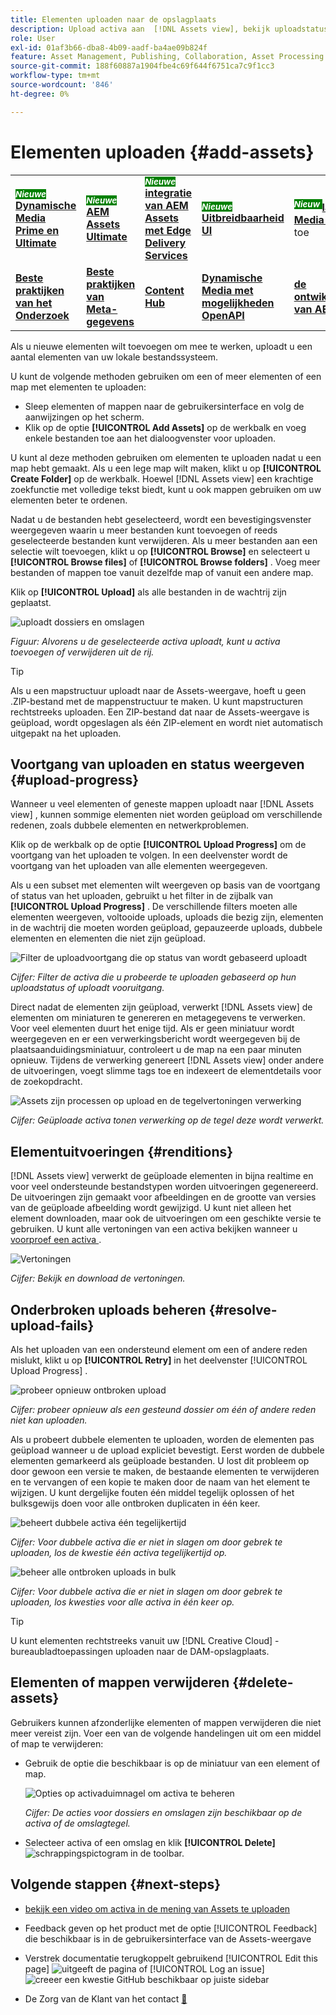 ```yaml
---
title: Elementen uploaden naar de opslagplaats
description: Upload activa aan  [!DNL Assets view], bekijk uploadstatussen, en los uploadkwesties op.
role: User
exl-id: 01af3b66-dba8-4b09-aadf-ba4ae09b824f
feature: Asset Management, Publishing, Collaboration, Asset Processing
source-git-commit: 188f60887a1904fbe4c69f644f6751ca7c9f1cc3
workflow-type: tm+mt
source-wordcount: '846'
ht-degree: 0%

---
```


# Elementen uploaden {#add-assets}

<table>
    <tr>
        <td>
            <sup style= "background-color:#008000; color:#FFFFFF; font-weight:bold"><i> Nieuwe </i></sup> <a href="/help/assets/dynamic-media/dm-prime-ultimate.md"><b> Dynamische Media Prime en Ultimate </b></a>
        </td>
        <td>
            <sup style= "background-color:#008000; color:#FFFFFF; font-weight:bold"><i> Nieuwe </i></sup> <a href="/help/assets/assets-ultimate-overview.md"><b> AEM Assets Ultimate </b></a>
        </td>
        <td>
            <sup style= "background-color:#008000; color:#FFFFFF; font-weight:bold"><i> Nieuwe </i></sup> <a href="/help/assets/integrate-aem-assets-edge-delivery-services.md"><b> integratie van AEM Assets met Edge Delivery Services </b></a>
        </td>
        <td>
            <sup style= "background-color:#008000; color:#FFFFFF; font-weight:bold"><i> Nieuwe </i></sup> <a href="/help/assets/aem-assets-view-ui-extensibility.md"><b> Uitbreidbaarheid UI </b></a>
        </td>
          <td>
            <sup style= "background-color:#008000; color:#FFFFFF; font-weight:bold"><i> Nieuw </i></sup> <a href="/help/assets/dynamic-media/enable-dynamic-media-prime-and-ultimate.md"><b> laat Dynamische Media Prime en Ultimate </b></a> toe
        </td>
    </tr>
    <tr>
        <td>
            <a href="/help/assets/search-best-practices.md"><b> Beste praktijken van het Onderzoek </b></a>
        </td>
        <td>
            <a href="/help/assets/metadata-best-practices.md"><b> Beste praktijken van Meta-gegevens </b></a>
        </td>
        <td>
            <a href="/help/assets/product-overview.md"><b> Content Hub </b></a>
        </td>
        <td>
            <a href="/help/assets/dynamic-media-open-apis-overview.md"><b> Dynamische Media met mogelijkheden OpenAPI </b></a>
        </td>
        <td>
            <a href="https://developer.adobe.com/experience-cloud/experience-manager-apis/"><b> de ontwikkelaarsdocumentatie van AEM Assets </b></a>
        </td>
    </tr>
</table>

Als u nieuwe elementen wilt toevoegen om mee te werken, uploadt u een aantal elementen van uw lokale bestandssysteem. <!-- TBD: Many of the [common file formats are supported](/help/assets/supported-file-formats-assets-view.md). -->

U kunt de volgende methoden gebruiken om een of meer elementen of een map met elementen te uploaden:

* Sleep elementen of mappen naar de gebruikersinterface en volg de aanwijzingen op het scherm.
* Klik op de optie **[!UICONTROL Add Assets]** op de werkbalk en voeg enkele bestanden toe aan het dialoogvenster voor uploaden.

<!-- TBD: Update this GIF
![Asset and nested folder upload demo](assets/do-not-localize/upload-assets.gif) -->

U kunt al deze methoden gebruiken om elementen te uploaden nadat u een map hebt gemaakt. Als u een lege map wilt maken, klikt u op **[!UICONTROL Create Folder]** op de werkbalk. Hoewel [!DNL Assets view] een krachtige zoekfunctie met volledige tekst biedt, kunt u ook mappen gebruiken om uw elementen beter te ordenen.

Nadat u de bestanden hebt geselecteerd, wordt een bevestigingsvenster weergegeven waarin u meer bestanden kunt toevoegen of reeds geselecteerde bestanden kunt verwijderen. Als u meer bestanden aan een selectie wilt toevoegen, klikt u op **[!UICONTROL Browse]** en selecteert u **[!UICONTROL Browse files]** of **[!UICONTROL Browse folders]** . Voeg meer bestanden of mappen toe vanuit dezelfde map of vanuit een andere map.

Klik op **[!UICONTROL Upload]** als alle bestanden in de wachtrij zijn geplaatst.

![ uploadt dossiers en omslagen ](assets/upload-browse-files-folders.png)

*Figuur: Alvorens u de geselecteerde activa uploadt, kunt u activa toevoegen of verwijderen uit de rij.*

>[!TIP]
>
>Als u een mapstructuur uploadt naar de Assets-weergave, hoeft u geen .ZIP-bestand met de mappenstructuur te maken. U kunt mapstructuren rechtstreeks uploaden. Een ZIP-bestand dat naar de Assets-weergave is geüpload, wordt opgeslagen als één ZIP-element en wordt niet automatisch uitgepakt na het uploaden.

## Voortgang van uploaden en status weergeven {#upload-progress}

Wanneer u veel elementen of geneste mappen uploadt naar [!DNL Assets view] , kunnen sommige elementen niet worden geüpload om verschillende redenen, zoals dubbele elementen en netwerkproblemen.

Klik op de werkbalk op de optie **[!UICONTROL Upload Progress]** om de voortgang van het uploaden te volgen. In een deelvenster wordt de voortgang van het uploaden van alle elementen weergegeven.

Als u een subset met elementen wilt weergeven op basis van de voortgang of status van het uploaden, gebruikt u het filter in de zijbalk van **[!UICONTROL Upload Progress]** . De verschillende filters moeten alle elementen weergeven, voltooide uploads, uploads die bezig zijn, elementen in de wachtrij die moeten worden geüpload, gepauzeerde uploads, dubbele elementen en elementen die niet zijn geüpload.

![ Filter de uploadvoortgang die op status van wordt gebaseerd uploadt ](assets/filter-upload-progress.png)

*Cijfer: Filter de activa die u probeerde te uploaden gebaseerd op hun uploadstatus of uploadt vooruitgang.*

Direct nadat de elementen zijn geüpload, verwerkt [!DNL Assets view] de elementen om miniaturen te genereren en metagegevens te verwerken. Voor veel elementen duurt het enige tijd. Als er geen miniatuur wordt weergegeven en er een verwerkingsbericht wordt weergegeven bij de plaatsaanduidingsminiatuur, controleert u de map na een paar minuten opnieuw. Tijdens de verwerking genereert [!DNL Assets view] onder andere de uitvoeringen, voegt slimme tags toe en indexeert de elementdetails voor de zoekopdracht.

![ Assets zijn processen op upload en de tegelvertoningen verwerking ](assets/upload-processing.png)

*Cijfer: Geüploade activa tonen verwerking op de tegel deze wordt verwerkt.*

## Elementuitvoeringen {#renditions}

[!DNL Assets view] verwerkt de geüploade elementen in bijna realtime en voor veel ondersteunde bestandstypen worden uitvoeringen gegenereerd. De uitvoeringen zijn gemaakt voor afbeeldingen en de grootte van versies van de geüploade afbeelding wordt gewijzigd. U kunt niet alleen het element downloaden, maar ook de uitvoeringen om een geschikte versie te gebruiken. U kunt alle vertoningen van een activa bekijken wanneer u [ voorproef een activa ](/help/assets/navigate-assets-view.md#preview-assets).

![ Vertoningen ](assets/renditions-view-download.png)

*Cijfer: Bekijk en download de vertoningen.*

## Onderbroken uploads beheren {#resolve-upload-fails}

Als het uploaden van een ondersteund element om een of andere reden mislukt, klikt u op **[!UICONTROL Retry]** in het deelvenster [!UICONTROL Upload Progress] .

![ probeer opnieuw ontbroken upload ](assets/upload-retry.png)

*Cijfer: probeer opnieuw als een gesteund dossier om één of andere reden niet kan uploaden.*

Als u probeert dubbele elementen te uploaden, worden de elementen pas geüpload wanneer u de upload expliciet bevestigt. Eerst worden de dubbele elementen gemarkeerd als geüploade bestanden. U lost dit probleem op door gewoon een versie te maken, de bestaande elementen te verwijderen en te vervangen of een kopie te maken door de naam van het element te wijzigen. U kunt dergelijke fouten één middel tegelijk oplossen of het bulksgewijs doen voor alle ontbroken duplicaten in één keer.

![ beheert dubbele activa één tegelijkertijd ](assets/uploads-manage-duplicates.png)

*Cijfer: Voor dubbele activa die er niet in slagen om door gebrek te uploaden, los de kwestie één activa tegelijkertijd op.*

![ beheer alle ontbroken uploads in bulk ](assets/upload-progress-manage-failed-uploads.png)

*Cijfer: Voor dubbele activa die er niet in slagen om door gebrek te uploaden, los kwesties voor alle activa in één keer op.*

>[!TIP]
>
>U kunt elementen rechtstreeks vanuit uw [!DNL Creative Cloud] -bureaubladtoepassingen uploaden naar de DAM-opslagplaats.
<!--TBD
See how [[!DNL Assets view] integrates with [!DNL Adobe Asset Link]](/help/assets/integration-assets-view.md).
-->

## Elementen of mappen verwijderen {#delete-assets}

Gebruikers kunnen afzonderlijke elementen of mappen verwijderen die niet meer vereist zijn. Voer een van de volgende handelingen uit om een middel of map te verwijderen:

* Gebruik de optie die beschikbaar is op de miniatuur van een element of map.

  ![ Opties op activaduimnagel om activa ](assets/options-on-thumbnail.png) te beheren

  *Cijfer: De acties voor dossiers en omslagen zijn beschikbaar op de activa of de omslagtegel.*

* Selecteer activa of een omslag en klik **[!UICONTROL Delete]** ![ schrappingspictogram ](assets/do-not-localize/delete-icon.png) in de toolbar.

## Volgende stappen {#next-steps}

* [ bekijk een video om activa in de mening van Assets te uploaden ](https://experienceleague.adobe.com/docs/experience-manager-learn/assets-essentials/basics/creating.html)

* Feedback geven op het product met de optie [!UICONTROL Feedback] die beschikbaar is in de gebruikersinterface van de Assets-weergave

* Verstrek documentatie terugkoppelt gebruikend [!UICONTROL Edit this page] ![ uitgeeft de pagina ](assets/do-not-localize/edit-page.png) of [!UICONTROL Log an issue] ![ creeer een kwestie GitHub ](assets/do-not-localize/github-issue.png) beschikbaar op juiste sidebar

* De Zorg van de Klant van het contact [&#128279;](https://experienceleague.adobe.com/?support-solution=General#support)
